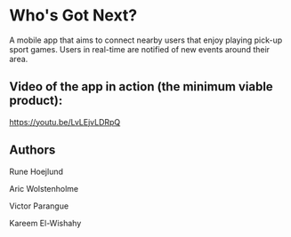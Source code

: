 # Who's Got Next?

A mobile app that aims to connect nearby users that enjoy playing pick-up sport games. Users in real-time are notified of new events around their area.

## Video of the app in action (the minimum viable product):
https://youtu.be/LvLEjvLDRpQ

## Authors
Rune Hoejlund

Aric Wolstenholme

Victor Parangue

Kareem El-Wishahy
